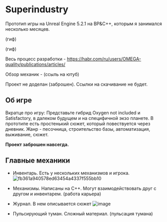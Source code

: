 # Superindustry
Прототип игры на Unreal Engine 5.2.1 на BP&C++, которым я занимался несколько месяцев. 

(гиф)

(гиф)

Весь процесс разработки - https://habr.com/ru/users/OMEGA-quality/publications/articles/

Обзор механик - (ссыль на ютуб)

Проект не доделан (заброшен). Ссылки на скачивание не будет.

## Об игре

Вкратце про игру: Представьте гибрид Oxygen not included и Satisfactory, в далеком будущем и на специфичной экзо планете. В прототипе есть простенький сюжет, который повествуется через дневник. 
Жанр - песочница, строительство базы, автоматизация, выживание, сюжет.

**Проект заброшен навсегда.**

## Главные механики

- Инвентарь. Есть у нескольких механизмов и игрока.
![fb361a940578ed63454a4337f555bb10](https://github.com/KachesovVadim/Superindustry/assets/142095950/8e4c95b3-bd80-4619-ab73-c985303209ed)

- Механизмы. Написаны на C++. Могут взаимодействовать друг с другом и инвентарем.
(работа карьера)

- Журнал. В нем описывается сюжет
![image](https://github.com/KachesovVadim/Superindustry/assets/142095950/02ff3d78-256b-4c53-bed8-cf0026931e01)

  
- Пульсирующий туман. Сложный материал.
(пульсация тумана)
